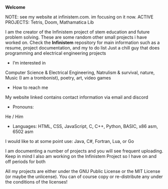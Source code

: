 **Welcome**

NOTE: see my website at infinistem.com. im focusing on it now.
ACTIVE PROJECTS: Tetris, Doom, Mathamatica Lib

I am the creator of the Infinistem project of stem education and future problem solving. These are some random other small projects i have worked on. 
 Check the **Infinistem** repository for main information such as a resume, project documentation, and my to do list
 Just a chill guy that does programming and electrical engineering projects
 
-  I’m interested in 

  Computer Science & Electrical Engineering, Natrulism & survival, nature, Music (I am a trombonist), poetry, art, video games
  
-  How to reach me
  
  My website linked contains contact information via email and discord
  
-  Pronouns:
  
  He / Him
  
 - Languages:
   HTML, CSS, JavaScript, C, C++, Python, BASIC, x86 asm, 6502 asm

I would like to at some point use: Java, C#, Fortran, Lua, or Go

I am documenting a number of projects and you will see frequent uploading. Keep in mind I also am working on the Infinistem Project so I have on and off periods for both

All my projects are either under the GNU Public License or the MIT License (or maybe the unlicense). You can of course copy or re-distribute any under the conditions of the licenses! 


  
    
    
    

<!---
Infinistem/Infinistem is a ✨ special ✨ repository because its `README.md` (this file) appears on your GitHub profile.
You can click the Preview link to take a look at your changes.
--->
